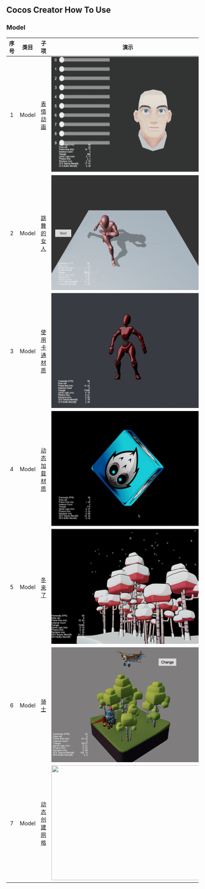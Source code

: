 ## Cocos Creator How To Use

### Model
| 序号 | 类目 | 子项 | 演示 |
| :---: | :---: | :---: | :---: |
| 1 | Model | [表情动画](https://github.com/yeshao2069/CocosCreatorHowToUse/tree/v3.5.x/proj/Model/Creator3.5.0_3D_MorphHead)  | <div align=center><img src="../../gif/202203/2022030511.gif" width="400" height="300" /></div> |
| 2 | Model | [跳舞的女人](https://github.com/yeshao2069/CocosCreatorHowToUse/tree/v3.5.x/proj/Model/Creator3.5.0_3D_DanceWoman)  | <div align=center><img src="../../gif/202203/2022030512.gif" width="400" height="300" /></div> |
| 3 | Model | [使用卡通材质](https://github.com/yeshao2069/CocosCreatorHowToUse/tree/v3.5.x/proj/Model/Creator3.5.0_3D_Toon)  | <div align=center><img src="../../gif/202203/2022030513.gif" width="400" height="300" /></div> |
| 4 | Model | [动态加载材质](https://github.com/yeshao2069/CocosCreatorHowToUse/tree/v3.5.x/proj/Model/Creator3.5.0_3D_DynamicLoadMaterial)  | <div align=center><img src="../../gif/202203/2022032701.gif" width="400" height="300" /></div>  |
| 5 | Model | [冬来了](https://github.com/yeshao2069/CocosCreatorHowToUse/tree/v3.5.x/proj/Model/Creator3.5.0_3D_Winter) | <div align=center><img src="../../image/202203/2022030501.png" width="400" height="300" /></div>  |
| 6 | Model | [骑士](https://github.com/yeshao2069/CocosCreatorHowToUse/tree/v3.5.x/proj/Model/Creator3.5.0_3D_Knight)  | <div align=center><img src="../../image/202203/2022030511.png" width="400" height="300" /></div>  |
| 7 | Model | [动态创建网格](https://github.com/yeshao2069/CocosCreatorHowToUse/tree/v3.5.x/proj/Model/Creator3.5.0_3D_CreateMesh)  | <div align=center><img src="../../image/202205/2022052201.png" width="400" height="300" /></div>  |